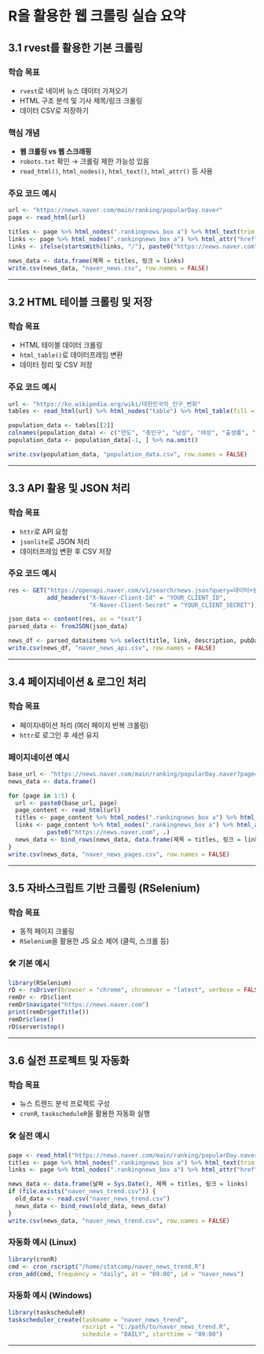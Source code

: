 # R을 활용한 웹 크롤링 실습 요약

## 3.1 rvest를 활용한 기본 크롤링

### 학습 목표
- `rvest`로 네이버 뉴스 데이터 가져오기
- HTML 구조 분석 및 기사 제목/링크 크롤링
- 데이터 CSV로 저장하기

### 핵심 개념
- **웹 크롤링 vs 웹 스크래핑**
- `robots.txt` 확인 → 크롤링 제한 가능성 있음
- `read_html()`, `html_nodes()`, `html_text()`, `html_attr()` 등 사용

### 주요 코드 예시
```r
url <- "https://news.naver.com/main/ranking/popularDay.naver"
page <- read_html(url)

titles <- page %>% html_nodes(".rankingnews_box a") %>% html_text(trim = TRUE)
links <- page %>% html_nodes(".rankingnews_box a") %>% html_attr("href")
links <- ifelse(startsWith(links, "/"), paste0("https://news.naver.com", links), links)

news_data <- data.frame(제목 = titles, 링크 = links)
write.csv(news_data, "naver_news.csv", row.names = FALSE)
```

---

## 3.2 HTML 테이블 크롤링 및 저장

### 학습 목표
- HTML 테이블 데이터 크롤링
- `html_table()`로 데이터프레임 변환
- 데이터 정리 및 CSV 저장

### 주요 코드 예시
```r
url <- "https://ko.wikipedia.org/wiki/대한민국의_인구_변화"
tables <- read_html(url) %>% html_nodes("table") %>% html_table(fill = TRUE)

population_data <- tables[[2]]
colnames(population_data) <- c("연도", "총인구", "남성", "여성", "출생률", "사망률")
population_data <- population_data[-1, ] %>% na.omit()

write.csv(population_data, "population_data.csv", row.names = FALSE)
```

---

## 3.3 API 활용 및 JSON 처리

### 학습 목표
- `httr`로 API 요청
- `jsonlite`로 JSON 처리
- 데이터프레임 변환 후 CSV 저장

### 주요 코드 예시
```r
res <- GET("https://openapi.naver.com/v1/search/news.json?query=데이터+분석&display=5",
           add_headers("X-Naver-Client-Id" = "YOUR_CLIENT_ID",
                       "X-Naver-Client-Secret" = "YOUR_CLIENT_SECRET"))

json_data <- content(res, as = "text")
parsed_data <- fromJSON(json_data)

news_df <- parsed_data$items %>% select(title, link, description, pubDate)
write.csv(news_df, "naver_news_api.csv", row.names = FALSE)
```

---

## 3.4 페이지네이션 & 로그인 처리

### 학습 목표
- 페이지네이션 처리 (여러 페이지 반복 크롤링)
- `httr`로 로그인 후 세션 유지

### 페이지네이션 예시
```r
base_url <- "https://news.naver.com/main/ranking/popularDay.naver?page="
news_data <- data.frame()

for (page in 1:5) {
  url <- paste0(base_url, page)
  page_content <- read_html(url)
  titles <- page_content %>% html_nodes(".rankingnews_box a") %>% html_text(trim = TRUE)
  links <- page_content %>% html_nodes(".rankingnews_box a") %>% html_attr("href") %>%
           paste0("https://news.naver.com", .)
  news_data <- bind_rows(news_data, data.frame(제목 = titles, 링크 = links))
}
write.csv(news_data, "naver_news_pages.csv", row.names = FALSE)
```

---

## 3.5 자바스크립트 기반 크롤링 (RSelenium)

### 학습 목표
- 동적 페이지 크롤링
- `RSelenium`을 활용한 JS 요소 제어 (클릭, 스크롤 등)

### 🛠 기본 예시
```r
library(RSelenium)
rD <- rsDriver(browser = "chrome", chromever = "latest", verbose = FALSE)
remDr <- rD$client
remDr$navigate("https://news.naver.com")
print(remDr$getTitle())
remDr$close()
rD$server$stop()
```

---

## 3.6 실전 프로젝트 및 자동화

### 학습 목표
- 뉴스 트렌드 분석 프로젝트 구성
- `cronR`, `taskscheduleR`을 활용한 자동화 실행

### 🛠 실전 예시
```r
page <- read_html("https://news.naver.com/main/ranking/popularDay.naver")
titles <- page %>% html_nodes(".rankingnews_box a") %>% html_text(trim = TRUE)
links <- page %>% html_nodes(".rankingnews_box a") %>% html_attr("href") %>% paste0("https://news.naver.com", .)

news_data <- data.frame(날짜 = Sys.Date(), 제목 = titles, 링크 = links)
if (file.exists("naver_news_trend.csv")) {
  old_data <- read.csv("naver_news_trend.csv")
  news_data <- bind_rows(old_data, news_data)
}
write.csv(news_data, "naver_news_trend.csv", row.names = FALSE)
```

### 자동화 예시 (Linux)
```r
library(cronR)
cmd <- cron_rscript("/home/statcomp/naver_news_trend.R")
cron_add(cmd, frequency = "daily", at = "09:00", id = "naver_news")
```

### 자동화 예시 (Windows)
```r
library(taskscheduleR)
taskscheduler_create(taskname = "naver_news_trend",
                     rscript = "C:/path/to/naver_news_trend.R",
                     schedule = "DAILY", starttime = "09:00")
```

---
